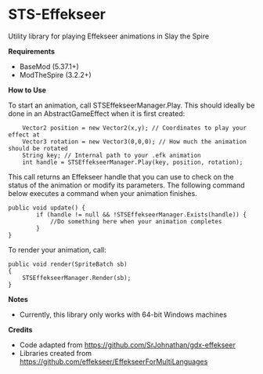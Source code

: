 # STS-Effekseer
Utility library for playing Effekseer animations in Slay the Spire



**Requirements**
- BaseMod (5.37.1+)
- ModTheSpire (3.2.2+)



**How to Use**

To start an animation, call STSEffekseerManager.Play. This should ideally be done in an AbstractGameEffect when it is first created:

        Vector2 position = new Vector2(x,y); // Coordinates to play your effect at
        Vector3 rotation = new Vector3(0,0,0); // How much the animation should be rotated
        String key; // Internal path to your .efk animation
        int handle = STSEffekseerManager.Play(key, position, rotation);

This call returns an Effekseer handle that you can use to check on the status of the animation or modify its parameters. The following command below executes a command when your animation finishes. 

    public void update() {
            if (handle != null && !STSEffekseerManager.Exists(handle)) {
                //Do something here when your animation completes
            }
    }

To render your animation, call:

    public void render(SpriteBatch sb)
    {
        STSEffekseerManager.Render(sb);
    }



**Notes**
- Currently, this library only works with 64-bit Windows machines



**Credits**
- Code adapted from https://github.com/SrJohnathan/gdx-effekseer
- Libraries created from https://github.com/effekseer/EffekseerForMultiLanguages
